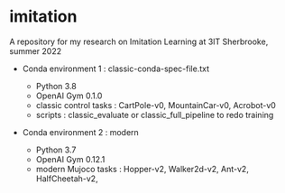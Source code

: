 # imitation
A repository for my research on Imitation Learning at 3IT Sherbrooke, summer 2022

- Conda environment 1 : classic-conda-spec-file.txt
    - Python 3.8
    - OpenAI Gym 0.1.0
    - classic control tasks : CartPole-v0, MountainCar-v0, Acrobot-v0
    - scripts : classic_evaluate or classic_full_pipeline to redo training

- Conda environment 2 : modern
    - Python 3.7
    - OpenAI Gym 0.12.1
    - modern Mujoco tasks : Hopper-v2, Walker2d-v2, Ant-v2, HalfCheetah-v2, 